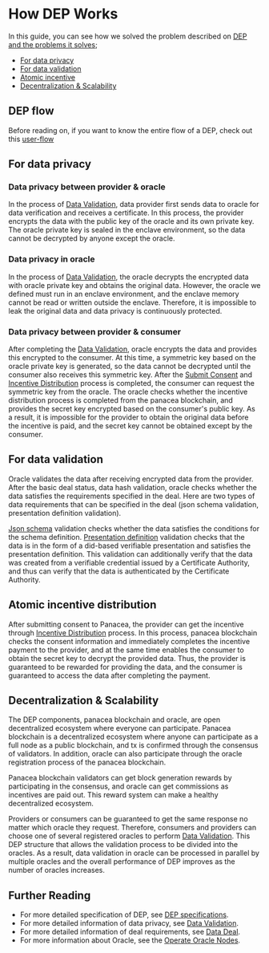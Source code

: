 # How DEP Works

In this guide, you can see how we solved the problem described on [DEP and the problems it solves](./1-DEP-problems-it-solves.md);

- [For data privacy](#for-data-privacy)
- [For data validation](#for-data-validation)
- [Atomic incentive](#atomic-incentive-distribution)
- [Decentralization & Scalability](#decentralization--scalability)

## DEP flow

Before reading on, if you want to know the entire flow of a DEP, check out this [user-flow](../../3-protocol-devs/1-dep-specs/1-user-flow.md)

## For data privacy

### Data privacy between provider & oracle

In the process of [Data Validation](../../3-protocol-devs/1-dep-specs/4-data-validation.md), data provider first sends data to oracle for data verification and receives a certificate.
In this process, the provider encrypts the data with the public key of the oracle and its own private key.
The oracle private key is sealed in the enclave environment, so the data cannot be decrypted by anyone except the oracle.

### Data privacy in oracle

In the process of [Data Validation](../../3-protocol-devs/1-dep-specs/4-data-validation.md), the oracle decrypts the encrypted data with oracle private key and obtains the original data.
However, the oracle we defined must run in an enclave environment, and the enclave memory cannot be read or written outside the enclave.
Therefore, it is impossible to leak the original data and data privacy is continuously protected.

### Data privacy between provider & consumer

After completing the [Data Validation](../../3-protocol-devs/1-dep-specs/4-data-validation.md), oracle encrypts the data and provides this encrypted to the consumer.
At this time, a symmetric key based on the oracle private key is generated, so the data cannot be decrypted until the consumer also receives this symmetric key.
After the [Submit Consent](../../3-protocol-devs/1-dep-specs/3-data-provider-consent.md) and [Incentive Distribution](../../3-protocol-devs/1-dep-specs/6-incentives.md) process is completed, the consumer can request the symmetric key from the oracle.
The oracle checks whether the incentive distribution process is completed from the panacea blockchain, and provides the secret key encrypted based on the consumer's public key.
As a result, it is impossible for the provider to obtain the original data before the incentive is paid, and the secret key cannot be obtained except by the consumer.

## For data validation

Oracle validates the data after receiving encrypted data from the provider.
After the basic deal status, data hash validation, oracle checks whether the data satisfies the requirements specified in the deal.
Here are two types of data requirements that can be specified in the deal (json schema validation, presentation definition validation).

[Json schema](https://json-schema.org) validation checks whether the data satisfies the conditions for the schema definition.
[Presentation definition](https://identity.foundation/presentation-exchange/#presentation-definition) validation checks that the data is in the form of a did-based verifiable presentation and satisfies the presentation definition.
This validation can additionally verify that the data was created from a verifiable credential issued by a Certificate Authority, and thus can verify that the data is authenticated by the Certificate Authority.

## Atomic incentive distribution

After submitting consent to Panacea, the provider can get the incentive through [Incentive Distribution](../../3-protocol-devs/1-dep-specs/6-incentives.md) process.
In this process, panacea blockchain checks the consent information and immediately completes the incentive payment to the provider, and at the same time enables the consumer to obtain the secret key to decrypt the provided data.
Thus, the provider is guaranteed to be rewarded for providing the data, and the consumer is guaranteed to access the data after completing the payment.

## Decentralization & Scalability

The DEP components, panacea blockchain and oracle, are open decentralized ecosystem where everyone can participate.
Panacea blockchain is a decentralized ecosystem where anyone can participate as a full node as a public blockchain, and tx is confirmed through the consensus of validators. 
In addition, oracle can also participate through the oracle registration process of the panacea blockchain.

Panacea blockchain validators can get block generation rewards by participating in the consensus, and oracle can get commissions as incentives are paid out.
This reward system can make a healthy decentralized ecosystem.

Providers or consumers can be guaranteed to get the same response no matter which oracle they request.
Therefore, consumers and providers can choose one of several registered oracles to perform [Data Validation](../../3-protocol-devs/1-dep-specs/4-data-validation.md).
This DEP structure that allows the validation process to be divided into the oracles.
As a result, data validation in oracle can be processed in parallel by multiple oracles and the overall performance of DEP improves as the number of oracles increases.

## Further Reading

- For more detailed specification of DEP, see [DEP specifications](../../3-protocol-devs/1-dep-specs/0-overview.md).
- For more detailed information of data privacy, see [Data Validation](../../3-protocol-devs/1-dep-specs/4-data-validation.md).
- For more detailed information of deal requirements, see [Data Deal](../../3-protocol-devs/1-dep-specs/2-data-deal.md).
- For more information about Oracle, see the [Operate Oracle Nodes](../../5-oracles/1-operate-oracle-nodes/0-overview.md).
